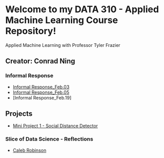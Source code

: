 # Welcome to my DATA 310 - Applied Machine Learning Course Repository! 

Applied Machine Learning with Professor Tyler Frazier

## Creator: Conrad Ning

### Informal Response
- [Informal Response_Feb.03](https://cning0506.github.io/DATA-310_Applied_Machine_Learning/Informal_Response_Feb_3_Version2.html)
- [Informal Response_Feb.05](https://cning0506.github.io/DATA-310_Applied_Machine_Learning/Informal_Response_Feb_5_Version2.0.html)
- [Informal Response_Feb.19]

## Projects

- [Mini Project 1 - Social Distance Detector](https://cning0506.github.io/DATA-310_Applied_Machine_Learning/mini_project1.html)

### Slice of Data Science - Reflections
- [Caleb Robinson](https://cning0506.github.io/DATA-310_Applied_Machine_Learning/SODS_CalebRobinson.html)
